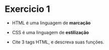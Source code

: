 # Exercicio 1

* HTML é uma linguagem de **marcação**

* CSS é uma linguagem de **estilização**

* Cite 3 tags HTML, e descreva suas funções.


